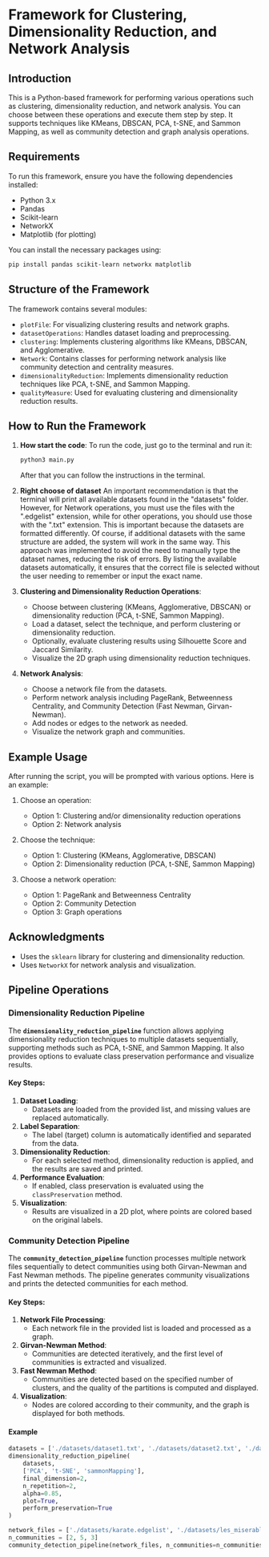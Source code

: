 
# Framework for Clustering, Dimensionality Reduction, and Network Analysis

## Introduction
This is a Python-based framework for performing various operations such as clustering, dimensionality reduction, and network analysis. You can choose between these operations and execute them step by step. It supports techniques like KMeans, DBSCAN, PCA, t-SNE, and Sammon Mapping, as well as community detection and graph analysis operations.

## Requirements
To run this framework, ensure you have the following dependencies installed:
- Python 3.x
- Pandas
- Scikit-learn
- NetworkX
- Matplotlib (for plotting)

You can install the necessary packages using:

```bash
pip install pandas scikit-learn networkx matplotlib
```

## Structure of the Framework
The framework contains several modules:
- `plotFile`: For visualizing clustering results and network graphs.
- `datasetOperations`: Handles dataset loading and preprocessing.
- `clustering`: Implements clustering algorithms like KMeans, DBSCAN, and Agglomerative.
- `Network`: Contains classes for performing network analysis like community detection and centrality measures.
- `dimensionalityReduction`: Implements dimensionality reduction techniques like PCA, t-SNE, and Sammon Mapping.
- `qualityMeasure`: Used for evaluating clustering and dimensionality reduction results.

## How to Run the Framework

1. **How start the code**:
  To run the code, just go to the terminal and run it:
   ```bash
   python3 main.py
   ```
   After that you can follow the instructions in the terminal.


2. **Right choose of dataset**
    An important recommendation is that the terminal will print all available datasets found in the "datasets" folder. However, for Network operations, you must use the files with the ".edgelist" extension, while for other operations, you should use those with the ".txt" extension. This is important because the datasets are formatted differently. Of course, if additional datasets with the same structure are added, the system will work in the same way. This approach was implemented to avoid the need to manually type the dataset names, reducing the risk of errors. By listing the available datasets automatically, it ensures that the correct file is selected without the user needing to remember or input the exact name.


1. **Clustering and Dimensionality Reduction Operations**:
   - Choose between clustering (KMeans, Agglomerative, DBSCAN) or dimensionality reduction (PCA, t-SNE, Sammon Mapping).
   - Load a dataset, select the technique, and perform clustering or dimensionality reduction.
   - Optionally, evaluate clustering results using Silhouette Score and Jaccard Similarity.
   - Visualize the 2D graph using dimensionality reduction techniques.

2. **Network Analysis**:
   - Choose a network file from the datasets.
   - Perform network analysis including PageRank, Betweenness Centrality, and Community Detection (Fast Newman, Girvan-Newman).
   - Add nodes or edges to the network as needed.
   - Visualize the network graph and communities.

## Example Usage

After running the script, you will be prompted with various options. Here is an example:

1. Choose an operation:
   - Option 1: Clustering and/or dimensionality reduction operations
   - Option 2: Network analysis

2. Choose the technique:
   - Option 1: Clustering (KMeans, Agglomerative, DBSCAN)
   - Option 2: Dimensionality reduction (PCA, t-SNE, Sammon Mapping)

3. Choose a network operation:
   - Option 1: PageRank and Betweenness Centrality
   - Option 2: Community Detection
   - Option 3: Graph operations

## Acknowledgments
- Uses the `sklearn` library for clustering and dimensionality reduction.
- Uses `NetworkX` for network analysis and visualization.


## Pipeline Operations

### Dimensionality Reduction Pipeline
The **`dimensionality_reduction_pipeline`** function allows applying dimensionality reduction techniques to multiple datasets sequentially, supporting methods such as PCA, t-SNE, and Sammon Mapping. It also provides options to evaluate class preservation performance and visualize results.

#### Key Steps:
1. **Dataset Loading**:
   - Datasets are loaded from the provided list, and missing values are replaced automatically.
2. **Label Separation**:
   - The label (target) column is automatically identified and separated from the data.
3. **Dimensionality Reduction**:
   - For each selected method, dimensionality reduction is applied, and the results are saved and printed.
4. **Performance Evaluation**:
   - If enabled, class preservation is evaluated using the `classPreservation` method.
5. **Visualization**:
   - Results are visualized in a 2D plot, where points are colored based on the original labels.

### Community Detection Pipeline
The **`community_detection_pipeline`** function processes multiple network files sequentially to detect communities using both Girvan-Newman and Fast Newman methods. The pipeline generates community visualizations and prints the detected communities for each method.

#### Key Steps:
1. **Network File Processing**:
   - Each network file in the provided list is loaded and processed as a graph.
2. **Girvan-Newman Method**:
   - Communities are detected iteratively, and the first level of communities is extracted and visualized.
3. **Fast Newman Method**:
   - Communities are detected based on the specified number of clusters, and the quality of the partitions is computed and displayed.
4. **Visualization**:
   - Nodes are colored according to their community, and the graph is displayed for both methods.

#### Example
```python
datasets = ['./datasets/dataset1.txt', './datasets/dataset2.txt', './datasets/dataset3.txt']
dimensionality_reduction_pipeline(
    datasets, 
    ['PCA', 't-SNE', 'sammonMapping'], 
    final_dimension=2, 
    n_repetition=2, 
    alpha=0.85, 
    plot=True, 
    perform_preservation=True
)

network_files = ['./datasets/karate.edgelist', './datasets/les_miserables.edgelist', './datasets/three_communities.edgelist']
n_communities = [2, 5, 3]
community_detection_pipeline(network_files, n_communities=n_communities)
```

